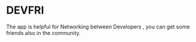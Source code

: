 # DEVFRI
The app is helpful for Networking between Developers , you can get some friends also in the community.
